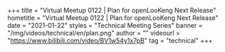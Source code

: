 +++
title = "Virtual Meetup 0122 | Plan for openLooKeng Next Release"
hometitle = "Virtual Meetup 0122 | Plan for openLooKeng Next Release"
date = "2021-01-22"
styles = "Technical Meeting Series"
banner = "/img/videos/technical/en/plan.png"
author = ""
videourl = "https://www.bilibili.com/video/BV1w54y1x7pB"
tag = "technical"
+++